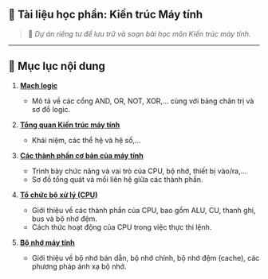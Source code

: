 ## 📘 **Tài liệu học phần: Kiến trúc Máy tính**

> 🔐 *Dự án riêng tư để lưu trữ và soạn bài học môn Kiến trúc máy tính.*

---

## 📑 **Mục lục nội dung**

1. [**Mạch logic**](Logic_Gate.md)
    - Mô tả về các cổng AND, OR, NOT, XOR,... cùng với bảng chân trị và sơ đồ logic.

2. [**Tổng quan Kiến trúc máy tính**](Tổng_Quan.md)
    - Khái niệm, các thể hệ và hệ số,...

3. [**Các thành phần cơ bản của máy tính**](Thành_Phần.md)
    - Trình bày chức năng và vai trò của CPU, bộ nhớ, thiết bị vào/ra,...
    - Sơ đồ tổng quát và mối liên hệ giữa các thành phần.

4. [**Tổ chức bộ xử lý (CPU)**](./Tổ-chức-bộ-xuly.md)
    - Giới thiệu về các thành phần của CPU, bao gồm ALU, CU, thanh ghi, bus và bộ nhớ đệm.
    - Cách thức hoạt động của CPU trong việc thực thi lệnh.

5. [**Bộ nhớ máy tính**](Bộ_Nhớ.md)
    - Giới thiệu về bộ nhớ bán dẫn, bộ nhớ chính, bộ nhớ đệm (cache), các phương pháp ánh xạ bộ nhớ.
